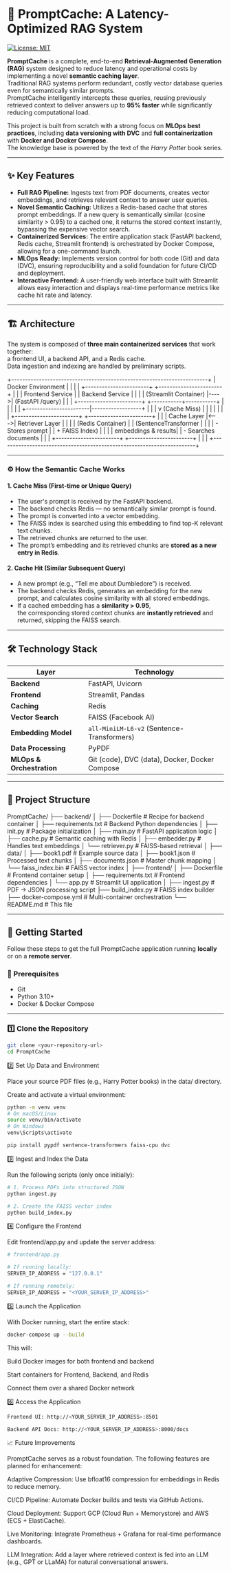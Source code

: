 # 🧠 PromptCache: A Latency-Optimized RAG System

[![License: MIT](https://img.shields.io/badge/License-MIT-yellow.svg)](https://opensource.org/licenses/MIT)

**PromptCache** is a complete, end-to-end **Retrieval-Augmented Generation (RAG)** system designed to reduce latency and operational costs by implementing a novel **semantic caching layer**.  
Traditional RAG systems perform redundant, costly vector database queries even for semantically similar prompts.  
PromptCache intelligently intercepts these queries, reusing previously retrieved context to deliver answers up to **95% faster** while significantly reducing computational load.

This project is built from scratch with a strong focus on **MLOps best practices**, including **data versioning with DVC** and **full containerization** with **Docker and Docker Compose**.  
The knowledge base is powered by the text of the *Harry Potter* book series.

---

## ✨ Key Features

- **Full RAG Pipeline:** Ingests text from PDF documents, creates vector embeddings, and retrieves relevant context to answer user queries.  
- **Novel Semantic Caching:** Utilizes a Redis-based cache that stores prompt embeddings. If a new query is semantically similar (cosine similarity > 0.95) to a cached one, it returns the stored context instantly, bypassing the expensive vector search.  
- **Containerized Services:** The entire application stack (FastAPI backend, Redis cache, Streamlit frontend) is orchestrated by Docker Compose, allowing for a one-command launch.  
- **MLOps Ready:** Implements version control for both code (Git) and data (DVC), ensuring reproducibility and a solid foundation for future CI/CD and deployment.  
- **Interactive Frontend:** A user-friendly web interface built with Streamlit allows easy interaction and displays real-time performance metrics like cache hit rate and latency.

---

## 🏗️ Architecture

The system is composed of **three main containerized services** that work together:  
a frontend UI, a backend API, and a Redis cache.  
Data ingestion and indexing are handled by preliminary scripts.

+-----------------------------------------------------------------------+
| Docker Environment |
| |
| +-----------------------+ +-----------------------+ |
| | Frontend Service | | Backend Service | |
| | (Streamlit Container) |---->| (FastAPI /query) | |
| +-----------------------+ +-----------+-----------+ |
| | |
| +-----------------------|------------------+ |
| | v (Cache Miss) | |
| | | |
| +-----------------------+ +-----------------------+ |
| | Cache Layer |<--->| Retriever Layer | |
| | (Redis Container) | | (SentenceTransformer | |
| | - Stores prompt | | + FAISS Index) | |
| | embeddings & results| | - Searches documents | |
| +-----------------------+ +-----------------------+ |
| |
+-----------------------------------------------------------------------+

---

### ⚙️ How the Semantic Cache Works

#### **1. Cache Miss (First-time or Unique Query)**
- The user's prompt is received by the FastAPI backend.  
- The backend checks Redis — no semantically similar prompt is found.  
- The prompt is converted into a vector embedding.  
- The FAISS index is searched using this embedding to find top-K relevant text chunks.  
- The retrieved chunks are returned to the user.  
- The prompt’s embedding and its retrieved chunks are **stored as a new entry in Redis**.

#### **2. Cache Hit (Similar Subsequent Query)**
- A new prompt (e.g., “Tell me about Dumbledore”) is received.  
- The backend checks Redis, generates an embedding for the new prompt, and calculates cosine similarity with all stored embeddings.  
- If a cached embedding has a **similarity > 0.95**,  
  the corresponding stored context chunks are **instantly retrieved** and returned, skipping the FAISS search.

---

## 🛠️ Technology Stack

| Layer | Technology |
|-------|-------------|
| **Backend** | FastAPI, Uvicorn |
| **Frontend** | Streamlit, Pandas |
| **Caching** | Redis |
| **Vector Search** | FAISS (Facebook AI) |
| **Embedding Model** | `all-MiniLM-L6-v2` (Sentence-Transformers) |
| **Data Processing** | PyPDF |
| **MLOps & Orchestration** | Git (code), DVC (data), Docker, Docker Compose |

---

## 📁 Project Structure
PromptCache/
├── backend/
│ ├── Dockerfile # Recipe for backend container
│ ├── requirements.txt # Backend Python dependencies
│ ├── init.py # Package initialization
│ ├── main.py # FastAPI application logic
│ ├── cache.py # Semantic caching with Redis
│ ├── embedder.py # Handles text embeddings
│ └── retriever.py # FAISS-based retrieval
│
├── data/
│ ├── book1.pdf # Example source data
│ ├── book1.json # Processed text chunks
│ ├── documents.json # Master chunk mapping
│ └── faiss_index.bin # FAISS vector index
│
├── frontend/
│ ├── Dockerfile # Frontend container setup
│ ├── requirements.txt # Frontend dependencies
│ └── app.py # Streamlit UI application
│
├── ingest.py # PDF → JSON processing script
├── build_index.py # FAISS index builder
├── docker-compose.yml # Multi-container orchestration
└── README.md # This file

---

## 🚀 Getting Started

Follow these steps to get the full PromptCache application running **locally** or on a **remote server**.

### 🧩 Prerequisites

- Git  
- Python 3.10+  
- Docker & Docker Compose  

---

### 1️⃣ Clone the Repository

```bash
git clone <your-repository-url>
cd PromptCache
```

2️⃣ Set Up Data and Environment

Place your source PDF files (e.g., Harry Potter books) in the data/ directory.

Create and activate a virtual environment:
```bash
python -m venv venv
# On macOS/Linux
source venv/bin/activate
# On Windows
venv\Scripts\activate

pip install pypdf sentence-transformers faiss-cpu dvc
```
3️⃣ Ingest and Index the Data

Run the following scripts (only once initially):
```bash
# 1. Process PDFs into structured JSON
python ingest.py

# 2. Create the FAISS vector index
python build_index.py
```
4️⃣ Configure the Frontend

Edit frontend/app.py and update the server address:
```bash
# frontend/app.py

# If running locally:
SERVER_IP_ADDRESS = "127.0.0.1"

# If running remotely:
SERVER_IP_ADDRESS = "<YOUR_SERVER_IP_ADDRESS>"
```
5️⃣ Launch the Application

With Docker running, start the entire stack:
```bash
docker-compose up --build
```
This will:

Build Docker images for both frontend and backend

Start containers for Frontend, Backend, and Redis

Connect them over a shared Docker network

6️⃣ Access the Application
```bash
Frontend UI: http://<YOUR_SERVER_IP_ADDRESS>:8501

Backend API Docs: http://<YOUR_SERVER_IP_ADDRESS>:8000/docs
```
📈 Future Improvements

PromptCache serves as a robust foundation. The following features are planned for enhancement:

Adaptive Compression: Use bfloat16 compression for embeddings in Redis to reduce memory.

CI/CD Pipeline: Automate Docker builds and tests via GitHub Actions.

Cloud Deployment: Support GCP (Cloud Run + Memorystore) and AWS (ECS + ElastiCache).

Live Monitoring: Integrate Prometheus + Grafana for real-time performance dashboards.

LLM Integration: Add a layer where retrieved context is fed into an LLM (e.g., GPT or LLaMA) for natural conversational answers.
